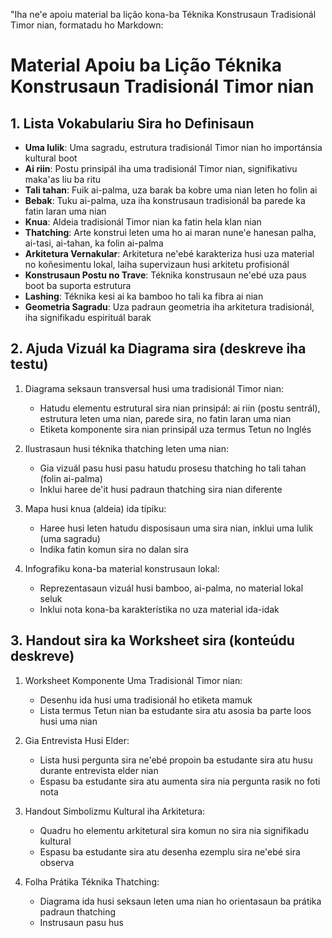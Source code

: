 "Iha ne'e apoiu material ba lição kona-ba Téknika Konstrusaun Tradisionál Timor nian, formatadu ho Markdown:

# Material Apoiu ba Lição Téknika Konstrusaun Tradisionál Timor nian

## 1. Lista Vokabulariu Sira ho Definisaun

- **Uma lulik**: Uma sagradu, estrutura tradisionál Timor nian ho importánsia kultural boot
- **Ai riin**: Postu prinsipál iha uma tradisionál Timor nian, signifikativu maka'as liu ba ritu
- **Tali tahan**: Fuik ai-palma, uza barak ba kobre uma nian leten ho folin ai
- **Bebak**: Tuku ai-palma, uza iha konstrusaun tradisionál ba parede ka fatin laran uma nian
- **Knua**: Aldeia tradisionál Timor nian ka fatin hela klan nian
- **Thatching**: Arte konstrui leten uma ho ai maran nune'e hanesan palha, ai-tasi, ai-tahan, ka folin ai-palma
- **Arkitetura Vernakular**: Arkitetura ne'ebé karakteriza husi uza material no koñesimentu lokal, laiha supervizaun husi arkitetu profisionál
- **Konstrusaun Postu no Trave**: Téknika konstrusaun ne'ebé uza paus boot ba suporta estrutura
- **Lashing**: Téknika kesi ai ka bamboo ho tali ka fibra ai nian
- **Geometria Sagradu**: Uza padraun geometria iha arkitetura tradisionál, iha signifikadu espirituál barak

## 2. Ajuda Vizuál ka Diagrama sira (deskreve iha testu)

1. Diagrama seksaun transversal husi uma tradisionál Timor nian:
   - Hatudu elementu estrutural sira nian prinsipál: ai riin (postu sentrál), estrutura leten uma nian, parede sira, no fatin laran uma nian
   - Etiketa komponente sira nian prinsipál uza termus Tetun no Inglés

2. Ilustrasaun husi téknika thatching leten uma nian:
   - Gia vizuál pasu husi pasu hatudu prosesu thatching ho tali tahan (folin ai-palma)
   - Inklui haree de'it husi padraun thatching sira nian diferente

3. Mapa husi knua (aldeia) ida típiku:
   - Haree husi leten hatudu disposisaun uma sira nian, inklui uma lulik (uma sagradu)
   - Indika fatin komun sira no dalan sira

4. Infografiku kona-ba material konstrusaun lokal:
   - Reprezentasaun vizuál husi bamboo, ai-palma, no material lokal seluk
   - Inklui nota kona-ba karakterístika no uza material ida-idak

## 3. Handout sira ka Worksheet sira (konteúdu deskreve)

1. Worksheet Komponente Uma Tradisionál Timor nian:
   - Desenhu ida husi uma tradisionál ho etiketa mamuk
   - Lista termus Tetun nian ba estudante sira atu asosia ba parte loos husi uma nian

2. Gia Entrevista Husi Elder:
   - Lista husi pergunta sira ne'ebé propoin ba estudante sira atu husu durante entrevista elder nian
   - Espasu ba estudante sira atu aumenta sira nia pergunta rasik no foti nota

3. Handout Simbolizmu Kultural iha Arkitetura:
   - Quadru ho elementu arkitetural sira komun no sira nia signifikadu kultural
   - Espasu ba estudante sira atu desenha ezemplu sira ne'ebé sira observa

4. Folha Prátika Téknika Thatching:
   - Diagrama ida husi seksaun leten uma nian ho orientasaun ba prátika padraun thatching
   - Instrusaun pasu hus